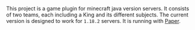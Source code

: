 This project is a game plugin for minecraft java version servers. It consists of two teams, each including a King and its different subjects.
The current version is designed to work for `1.18.2` servers.
It is running with [Paper](https://github.com/PaperMC/Paper).